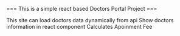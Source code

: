 === This  is a simple react based Doctors Portal Project ===


This site can load doctors data dynamically from api
Show doctors information  in react component
Calculates Apoinment Fee
